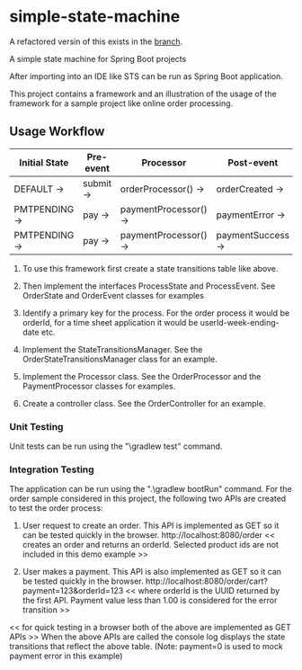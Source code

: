 # simple-state-machine

A refactored versin of this exists in the [branch](https://github.com/mapteb/simple-state-machine/tree/refactor-1).

A simple state machine for Spring Boot projects

After importing into an IDE like STS can be run as Spring Boot application.

This project contains a framework and an illustration of the usage of the framework for a sample project like online order processing.


## Usage Workflow

|Initial State |Pre-event |   Processor    |        Post-event  |  Final State  |
| --- | --- | --- | --- | --- |  
|DEFAULT    ->|  submit ->| orderProcessor() ->| orderCreated   -> |PMTPENDING |
|PMTPENDING -> | pay    ->| paymentProcessor() ->| paymentError   -> |PMTPENDING |
|PMTPENDING ->|  pay    ->| paymentProcessor() ->| paymentSuccess ->| COMPLETED |

1. To use this framework first create a state transitions table like above.

2. Then implement the interfaces ProcessState and ProcessEvent.
See OrderState and OrderEvent classes for examples

3. Identify a primary key for the process. For the order process it would be orderId, for a time sheet application it would be userId-week-ending-date etc.

4. Implement the StateTransitionsManager. See the OrderStateTransitionsManager class for an example.

5. Implement the Processor class. See the OrderProcessor and the PaymentProcessor classes for examples.

6. Create a controller class. See the OrderController for an example.


### Unit Testing

Unit tests can be run using the "\gradlew test" command.


### Integration Testing

The application can be run using the ".\gradlew bootRun" command. For the order sample considered in this project, the following two APIs are created to test the order process:
 
1. User request to create an order. This API is implemented as GET so it can be tested quickly in the browser.
http://localhost:8080/order << creates an order and returns an orderId. Selected product ids are not included in this demo example  >>

2. User makes a payment. This API is also implemented as GET so it can be tested quickly in the browser.
http://localhost:8080/order/cart?payment=123&orderId=123 << where orderId is the UUID returned by the first API. Payment value less than 1.00 is considered for the error transition >>

<< for quick testing in a browser both of the above are implemented as GET APIs >>
When the above APIs are called the console log displays the state transitions that reflect the above table. (Note: payment=0 is used to mock payment error in this example)
